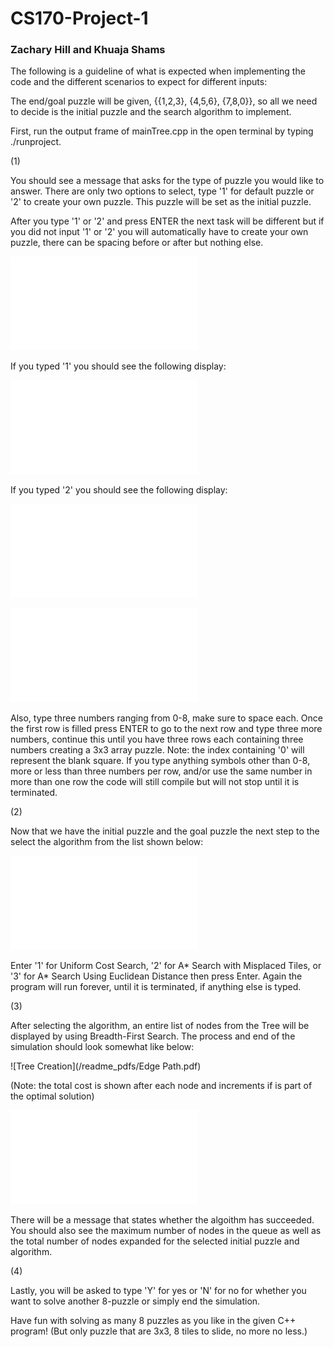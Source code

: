 # CS170-Project-1
### Zachary Hill and Khuaja Shams

The following is a guideline of what is expected when implementing the code and the different scenarios to expect for different inputs:

The end/goal puzzle will be given, {{1,2,3}, {4,5,6}, {7,8,0}}, so all we need to decide is the initial puzzle and the search algorithm to implement.

First, run the output frame of mainTree.cpp in the open terminal by typing ./runproject.

(1)

You should see a message that asks for the type of puzzle you would like to answer. There are only two options to select, type '1' for default puzzle or '2' to create your own puzzle. This puzzle will be set as the initial puzzle.

After you type '1' or '2' and press ENTER the next task will be different but if you did not input '1' or '2' you will automatically have to create your own puzzle, there can be spacing before or after but nothing else.

![Intro](/readme_pdfs/Intro.pdf)

If you typed '1' you should see the following display:

![Default](/readme_pdfs/Complexity.pdf)

If you typed '2' you should see the following display:

![Create (Start)](/readme_pdfs/Create_Puzzle_1.pdf)

![Create (End)](/readme_pdfs/Create_Puzzle_2.pdf)

Also, type three numbers ranging from 0-8, make sure to space each. Once the first row is filled press ENTER to go to the next row and type three more numbers, continue this until you have three rows each containing three numbers creating a 3x3 array puzzle. Note: the index containing '0' will represent the blank square. If you type anything symbols other than 0-8, more or less than three numbers per row, and/or use the same number in more than one row the code will still compile but will not stop until it is terminated.


(2)

Now that we have the initial puzzle and the goal puzzle the next step to the select the algorithm from the list shown below:

![Algorithm Choice](/readme_pdfs/Algorithm.pdf)

Enter '1' for Uniform Cost Search, '2' for A* Search with Misplaced Tiles, or '3' for A* Search Using Euclidean Distance then press Enter. Again the program will run forever, until it is terminated, if anything else is typed.

(3)

After selecting the algorithm, an entire list of nodes from the Tree will be displayed by using Breadth-First Search. The process and end of the simulation should look somewhat like below:

![Tree Creation](/readme_pdfs/Edge Path.pdf)

(Note: the total cost is shown after each node and increments if is part of the optimal solution)

![Solution](/readme_pdfs/End_Tree.pdf)

There will be a message that states whether the algoithm has succeeded. You should also see the maximum number of nodes in the queue as well as the total number of nodes expanded for the selected initial puzzle and algorithm.

(4)

Lastly, you will be asked to type 'Y' for yes or 'N' for no for whether you want to solve another 8-puzzle or simply end the simulation.

Have fun with solving as many 8 puzzles as you like in the given C++ program! (But only puzzle that are 3x3, 8 tiles to slide, no more no less.)


